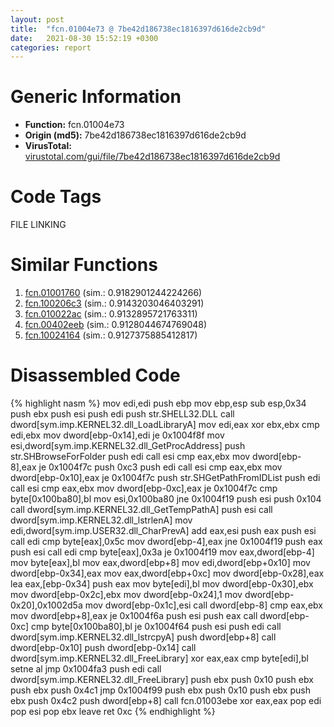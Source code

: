 ```yaml
---
layout: post
title:  "fcn.01004e73 @ 7be42d186738ec1816397d616de2cb9d"
date:   2021-08-30 15:52:19 +0300
categories: report
---
```


# Generic Information
- **Function:** fcn.01004e73
- **Origin (md5):** 7be42d186738ec1816397d616de2cb9d
- **VirusTotal:** [virustotal.com/gui/file/7be42d186738ec1816397d616de2cb9d][virustotal_ref]

# Code Tags
<span class="tag" id="FILE">FILE</span>
<span class="tag" id="LINKING">LINKING</span>


# Similar Functions

1. [fcn.01001760][similar_1_ref] (sim.: 0.9182901244224266)
2. [fcn.100206c3][similar_2_ref] (sim.: 0.9143203046403291)
3. [fcn.010022ac][similar_3_ref] (sim.: 0.9132895721763311)
4. [fcn.00402eeb][similar_4_ref] (sim.: 0.9128044674769048)
5. [fcn.10024164][similar_5_ref] (sim.: 0.9127375885412817)


# Disassembled Code

{% highlight nasm %}
mov edi,edi
push ebp
mov ebp,esp
sub esp,0x34
push ebx
push esi
push edi
push str.SHELL32.DLL
call dword[sym.imp.KERNEL32.dll_LoadLibraryA]
mov edi,eax
xor ebx,ebx
cmp edi,ebx
mov dword[ebp-0x14],edi
je 0x1004f8f
mov esi,dword[sym.imp.KERNEL32.dll_GetProcAddress]
push str.SHBrowseForFolder
push edi
call esi
cmp eax,ebx
mov dword[ebp-8],eax
je 0x1004f7c
push 0xc3
push edi
call esi
cmp eax,ebx
mov dword[ebp-0x10],eax
je 0x1004f7c
push str.SHGetPathFromIDList
push edi
call esi
cmp eax,ebx
mov dword[ebp-0xc],eax
je 0x1004f7c
cmp byte[0x100ba80],bl
mov esi,0x100ba80
jne 0x1004f19
push esi
push 0x104
call dword[sym.imp.KERNEL32.dll_GetTempPathA]
push esi
call dword[sym.imp.KERNEL32.dll_lstrlenA]
mov edi,dword[sym.imp.USER32.dll_CharPrevA]
add eax,esi
push eax
push esi
call edi
cmp byte[eax],0x5c
mov dword[ebp-4],eax
jne 0x1004f19
push eax
push esi
call edi
cmp byte[eax],0x3a
je 0x1004f19
mov eax,dword[ebp-4]
mov byte[eax],bl
mov eax,dword[ebp+8]
mov edi,dword[ebp+0x10]
mov dword[ebp-0x34],eax
mov eax,dword[ebp+0xc]
mov dword[ebp-0x28],eax
lea eax,[ebp-0x34]
push eax
mov byte[edi],bl
mov dword[ebp-0x30],ebx
mov dword[ebp-0x2c],ebx
mov dword[ebp-0x24],1
mov dword[ebp-0x20],0x1002d5a
mov dword[ebp-0x1c],esi
call dword[ebp-8]
cmp eax,ebx
mov dword[ebp+8],eax
je 0x1004f6a
push esi
push eax
call dword[ebp-0xc]
cmp byte[0x100ba80],bl
je 0x1004f64
push esi
push edi
call dword[sym.imp.KERNEL32.dll_lstrcpyA]
push dword[ebp+8]
call dword[ebp-0x10]
push dword[ebp-0x14]
call dword[sym.imp.KERNEL32.dll_FreeLibrary]
xor eax,eax
cmp byte[edi],bl
setne al
jmp 0x1004fa3
push edi
call dword[sym.imp.KERNEL32.dll_FreeLibrary]
push ebx
push 0x10
push ebx
push ebx
push 0x4c1
jmp 0x1004f99
push ebx
push 0x10
push ebx
push ebx
push 0x4c2
push dword[ebp+8]
call fcn.01003ebe
xor eax,eax
pop edi
pop esi
pop ebx
leave 
ret 0xc
{% endhighlight %}


[similar_1_ref]: /report/fcn.01001760@7be42d186738ec1816397d616de2cb9d
[similar_2_ref]: /report/fcn.100206c3@481b545f5c18f2fce1caac67ddc419e8
[similar_3_ref]: /report/fcn.010022ac@7be42d186738ec1816397d616de2cb9d
[similar_4_ref]: /report/fcn.00402eeb@4b23380b9a3d725ff34b4863334d2fd1
[similar_5_ref]: /report/fcn.10024164@4c3818fdf32d89a09257dbc9d3e142ea
[virustotal_ref]: https://www.virustotal.com/gui/file/7be42d186738ec1816397d616de2cb9d